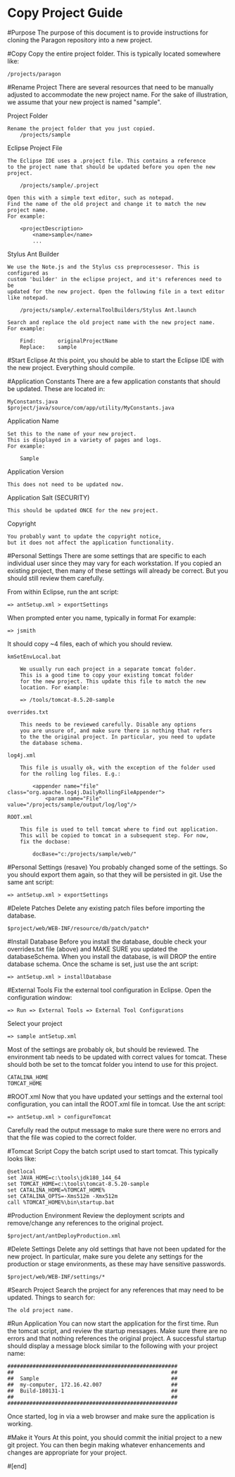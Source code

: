 Copy Project Guide
==================


#Purpose
The purpose of this document is to provide instructions
for cloning the Paragon repository into a new project.


#Copy
Copy the entire project folder.
This is typically located somewhere like:

    /projects/paragon


#Rename Project
There are several resources that need to be manually adjusted to
accommodate the new project name. For the sake of illustration, we
assume that your new project is named "sample".

Project Folder

    Rename the project folder that you just copied.
        /projects/sample

Eclipse Project File

    The Eclipse IDE uses a .project file. This contains a reference
    to the project name that should be updated before you open the new
    project.

        /projects/sample/.project

    Open this with a simple text editor, such as notepad.
    Find the name of the old project and change it to match the new project name.
    For example:

        <projectDescription>
            <name>sample</name>
            ...

Stylus Ant Builder

    We use the Note.js and the Stylus css preprocessesor. This is configured as
    custom 'builder' in the eclipse project, and it's references need to be
    updated for the new project. Open the following file in a text editor like notepad.

        /projects/sample/.externalToolBuilders/Stylus Ant.launch

    Search and replace the old project name with the new project name.
    For example:

        Find:       originalProjectName
        Replace:    sample


#Start Eclipse
At this point, you should be able to start the Eclipse IDE
with the new project. Everything should compile.


#Application Constants
There are a few application constants that should be updated.
These are located in:

    MyConstants.java
    $project/java/source/com/app/utility/MyConstants.java

Application Name

    Set this to the name of your new project.
    This is displayed in a variety of pages and logs.
    For example:

        Sample

Application Version

    This does not need to be updated now.

Application Salt (SECURITY)

    This should be updated ONCE for the new project.

Copyright

    You probably want to update the copyright notice,
    but it does not affect the application functionality.


#Personal Settings
There are some settings that are specific to each individual user
since they may vary for each workstation. If you copied an existing
project, then many of these settings will already be correct. But
you should still review them carefully.

From within Eclipse, run the ant script:

    => antSetup.xml > exportSettings

When prompted enter you name, typically in format <firstInitial><lastName>
For example:

    => jsmith

It should copy ~4 files, each of which you should review.

    kmSetEnvLocal.bat

        We usually run each project in a separate tomcat folder.
        This is a good time to copy your existing tomcat folder
        for the new project. This update this file to match the new
        location. For example:

        => /tools/tomcat-8.5.20-sample

    overrides.txt

        This needs to be reviewed carefully. Disable any options
        you are unsure of, and make sure there is nothing that refers
        to the the original project. In particular, you need to update
        the database schema.

    log4j.xml

        This file is usually ok, with the exception of the folder used
        for the rolling log files. E.g.:

            <appender name="file" class="org.apache.log4j.DailyRollingFileAppender">
                <param name="File" value="/projects/sample/output/log/log"/>

    ROOT.xml

        This file is used to tell tomcat where to find out application.
        This will be copied to tomcat in a subsequent step. For now,
        fix the docbase:

            docBase="c:/projects/sample/web/"


#Personal Settings (resave)
You probably changed some of the settings.
So you should export them again, so that they will be persisted in git.
Use the same ant script:

    => antSetup.xml > exportSettings


#Delete Patches
Delete any existing patch files before importing the database.

    $project/web/WEB-INF/resource/db/patch/patch*


#Install Database
Before you install the database, double check your overrides.txt file
(above) and MAKE SURE you updated the databaseSchema. When you install
the database, is will DROP the entire database schema. Once the schame
is set, just use the ant script:

    => antSetup.xml > installDatabase


#External Tools
Fix the external tool configuration in Eclipse.
Open the configuration window:

    => Run => External Tools => External Tool Configurations

Select your project

    => sample antSetup.xml

Most of the settings are probably ok, but should be reviewed.
The environment tab needs to be updated with correct values
for tomcat. These should both be set to the tomcat folder you
intend to use for this project.

    CATALINA_HOME
    TOMCAT_HOME


#ROOT.xml
Now that you have updated your settings and the external tool
configuration, you can intall the ROOT.xml file in tomcat.
Use the ant script:

    => antSetup.xml > configureTomcat

Carefully read the output message to make sure there were no errors
and that the file was copied to the correct folder.


#Tomcat Script
Copy the batch script used to start tomcat. This typically looks like:

    @setlocal
    set JAVA_HOME=c:\tools\jdk180_144_64
    set TOMCAT_HOME=c:\tools\tomcat-8.5.20-sample
    set CATALINA_HOME=%TOMCAT_HOME%
    set CATALINA_OPTS=-Xms512m -Xmx512m
    call %TOMCAT_HOME%\bin\startup.bat


#Production Environment
Review the deployment scripts and remove/change any references
to the original project.

    $project/ant/antDeployProduction.xml


#Delete Settings
Delete any old settings that have not been updated for the new project.
In particular, make sure you delete any settings for the production or stage
environments, as these may have sensitive passwords.

    $project/web/WEB-INF/settings/*


#Search Project
Search the project for any references that may need to be updated.
Things to search for:

    The old project name.


#Run Application
You can now start the application for the first time. Run the tomcat script,
and review the startup messages. Make sure there are no errors and that nothing
references the original project. A successful startup should display a message
block similar to the following with your project name:

    ######################################################
    ##                                                  ##
    ##  Sample                                          ##
    ##  my-computer, 172.16.42.007                      ##
    ##  Build-180131-1                                  ##
    ##                                                  ##
    ######################################################

Once started, log in via a web browser and make sure the application is working.


#Make it Yours
At this point, you should commit the initial project to a new git project.
You can then begin making whatever enhancements and changes are appropriate
for your project.

#[end]
